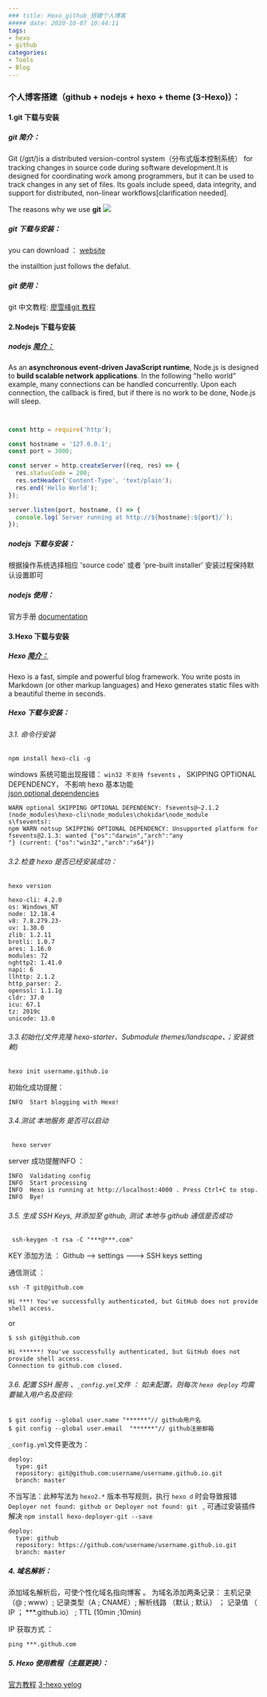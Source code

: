 ```yaml
---
### title: Hexo_github_搭建个人博客
##### date: 2020-10-07 10:44:11
tags: 
- hexo 
- github
categories:
- Tools
- Blog
---
```


### 个人博客搭建（github + nodejs + hexo + theme (3-Hexo)）：

#### 1.git 下载与安装
##### git 简介：

Git (/ɡɪt/)is a distributed version-control system（分布式版本控制系统） for tracking changes in source code during software development.It is designed for coordinating work among programmers, but it can be used to track changes in any set of files. Its goals include speed, data integrity, and support for distributed, non-linear workflows[clarification needed].

The reasons why we use **git**
![](https://www.google.com/imgres?imgurl=https%3A%2F%2Fwww.nobledesktop.com%2Fimage%2Fblog%2Fgit-branches-merge.png&imgrefurl=https%3A%2F%2Fwww.nobledesktop.com%2Fblog%2Fwhat-is-git-and-why-should-you-use-it&tbnid=RuCur-BGF1IeWM&vet=12ahUKEwiNieac4Z_sAhUHa5QKHZi8D6MQMygkegUIARCZAg..i&docid=fN9btghZUqB8kM&w=968&h=496&q=git&ved=2ahUKEwiNieac4Z_sAhUHa5QKHZi8D6MQMygkegUIARCZAg)


##### git 下载与安装：

you can download ： [website](https://git-scm.com/downloads)

the installtion just follows the defalut.


##### git 使用：

git 中文教程: [廖雪峰git 教程](https://www.liaoxuefeng.com/wiki/896043488029600)


#### 2.Nodejs 下载与安装
##### nodejs [简介：](https://nodejs.org/en/about/)

As an **asynchronous event-driven JavaScript runtime**, Node.js is designed to **build scalable network applications**. In the following "hello world" example, many connections can be handled concurrently. Upon each connection, the callback is fired, but if there is no work to be done, Node.js will sleep.


```javascript


const http = require('http');

const hostname = '127.0.0.1';
const port = 3000;

const server = http.createServer((req, res) => {
  res.statusCode = 200;
  res.setHeader('Content-Type', 'text/plain');
  res.end('Hello World');
});

server.listen(port, hostname, () => {
  console.log(`Server running at http://${hostname}:${port}/`);
});

```


##### nodejs 下载与安装：

根据操作系统选择相应 'source code' 或者 'pre-built installer'
安装过程保持默认设置即可

##### nodejs 使用：

官方手册 [documentation](https://nodejs.org/dist/latest-v12.x/docs/api/)

#### 3.Hexo 下载与安装
##### Hexo [简介：](https://hexo.io/docs/)

Hexo is a fast, simple and powerful blog framework. You write posts in Markdown (or other markup languages) and Hexo generates static files with a beautiful theme in seconds.

##### Hexo 下载与安装： 

###### 3.1. 命令行安装 

```
npm install hexo-cli -g

```

windows 系统可能出现报错： `win32 不支持 fsevents` ， SKIPPING OPTIONAL DEPENDENCY， 不影响 hexo 基本功能 	
[json optional dependencies](https://docs.npmjs.com/files/package.json#optionaldependencies) 

```
WARN optional SKIPPING OPTIONAL DEPENDENCY: fsevents@~2.1.2 (node_modules\hexo-cli\node_modules\chokidar\node_module
s\fsevents):
npm WARN notsup SKIPPING OPTIONAL DEPENDENCY: Unsupported platform for fsevents@2.1.3: wanted {"os":"darwin","arch":"any
"} (current: {"os":"win32","arch":"x64"})
```

###### 3.2.检查 hexo 是否已经安装成功：

```
hexo version
```
```
hexo-cli: 4.2.0
os: Windows_NT
node: 12.18.4
v8: 7.8.279.23-
uv: 1.38.0
zlib: 1.2.11
brotli: 1.0.7
ares: 1.16.0
modules: 72
nghttp2: 1.41.0
napi: 6
llhttp: 2.1.2
http_parser: 2.
openssl: 1.1.1g
cldr: 37.0
icu: 67.1
tz: 2019c
unicode: 13.0
```
###### 3.3.初始化(文件克隆 hexo-starter、Submodule themes/landscape、；安装依赖)

```
hexo init username.github.io
```

初始化成功提醒：

```
INFO  Start blogging with Hexo!
```

###### 3.4.测试 本地服务 是否可以启动

```
 hexo server
```

server 成功提醒INFO ：

```
INFO  Validating config
INFO  Start processing
INFO  Hexo is running at http://localhost:4000 . Press Ctrl+C to stop.
INFO  Bye!
```

###### 3.5. 生成 SSH Keys, 并添加至 github, 测试 本地与 github 通信是否成功

```
 ssh-keygen -t rsa -C "***@***.com"
```

KEY 添加方法 ： Github --> settings --->  SSH keys setting 

通信测试 ： 

```
ssh -T git@github.com
```

```
Hi ***! You've successfully authenticated, but GitHub does not provide shell access.
```

or

```
$ ssh git@github.com
```

```
Hi ******! You've successfully authenticated, but GitHub does not provide shell access.
Connection to github.com closed.
```

###### 3.6. 配置 SSH 服务 、`_config.yml`文件  ： 如未配置，则每次 `hexo deploy` 均需要输入用户名及密码:

```
$ git config --global user.name "******"// github用户名
$ git config --global user.email  "******"// github注册邮箱
```

`_config.yml`文件更改为：
```
deploy:
  type: git
  repository: git@github.com:username/username.github.io.git
  branch: master
```

不当写法：此种写法为 `hexo2.*` 版本书写规则，执行 `hexo d` 时会导致报错 `Deployer not found: github or Deployer not found: git
` , 可通过安装插件解决 `npm install hexo-deployer-git --save`

```
deploy:
  type: github
  repository: https://github.com/username/username.github.io.git
  branch: master
```

##### 4. 域名解析：

添加域名解析后，可使个性化域名指向博客 。 
为域名添加两条记录：
主机记录（@ ; www）; 记录类型（A ; CNAME）; 解析线路 （默认 ; 默认） ； 记录值 （ IP ； ***.github.io） ; TTL (10min ;10min)

IP 获取方式 ： 

```
ping ***.github.com  
```




##### 5. Hexo 使用教程（主题更换）：

[官方教程](https://hexo.io/docs/)
[3-hexo yelog](https://yelog.org/2017/03/23/3-hexo-instruction/)





